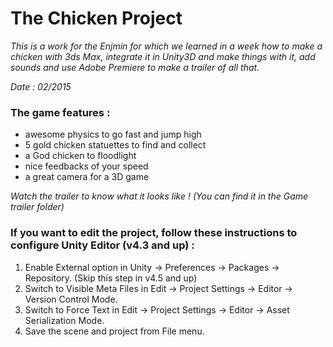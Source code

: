 # The Chicken Project

*This is a work for the Enjmin for which we learned in a week how to make a chicken with 3ds Max, integrate it in Unity3D and make things with it, add sounds and use Adobe Premiere to make a trailer of all that.*

*Date : 02/2015*

### The game features :

- awesome physics to go fast and jump high
- 5 gold chicken statuettes to find and collect
- a God chicken to floodlight
- nice feedbacks of your speed
- a great camera for a 3D game

*Watch the trailer to know what it looks like ! (You can find it in the Game trailer folder)*

### If you want to edit the project, follow these instructions to configure Unity Editor (v4.3 and up) :

1. Enable External option in Unity → Preferences → Packages → Repository. (Skip this step in v4.5 and up)
2. Switch to Visible Meta Files in Edit → Project Settings → Editor → Version Control Mode.
3. Switch to Force Text in Edit → Project Settings → Editor → Asset Serialization Mode.
4. Save the scene and project from File menu.
